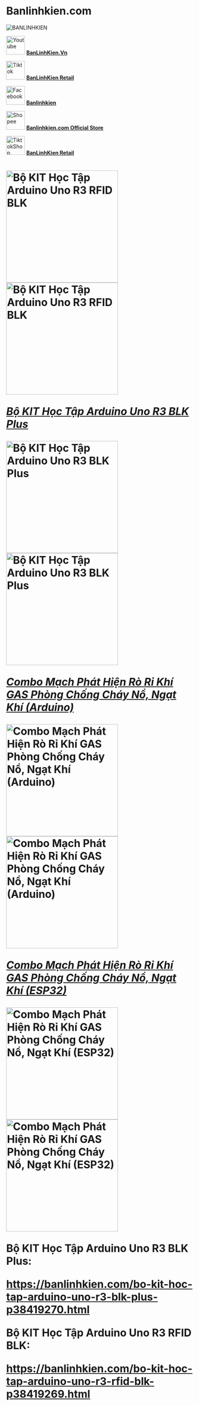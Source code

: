 # Banlinhkien.com
![BANLINHKIEN](https://pos.nvncdn.com/f2fe44-24897/store/20180126_gVLn1I1Irv2dz2XjhYDIshMM.png)

<img src="https://encrypted-tbn0.gstatic.com/images?q=tbn:ANd9GcTuMYP8t3RGESq5KDLPLjtqvTmeG_ZQzaz56Q&s" alt="Youtube" width="50" />   [**BanLinhKien.Vn**](https://www.youtube.com/@BanLinhKienVn)

<img src="https://encrypted-tbn0.gstatic.com/images?q=tbn:ANd9GcTvQHkkzWJBXyAHKcdVe2KQ3kYJvneBO-zUag&s" alt="Tiktok" width="50" />   [**BanLinhKien Retail**](https://www.tiktok.com/@banlinhkienretail?lang=vi-VN)

<img src="https://encrypted-tbn0.gstatic.com/images?q=tbn:ANd9GcRdgS0IxquKvMSPtIH1lRTPotJWkOBLT_KQ5g&s" alt="Facebook" width="50" />   [**Banlinhkien**](https://www.facebook.com/banlinhkienMH)

<img src="https://quyhyvong.com/wp-content/uploads/2021/11/Logo-Shopee.png" alt="Shopee" width="50" />   [**Banlinhkien.com Official Store**](https://shopee.vn/banlinhkien_mh)

<img src="https://freepnglogo.com/images/all_img/1714299055tiktok-shop-logo-png.png" alt="TiktokShop" width="50" />   [**BanLinhKien Retail**](https://www.tiktok.com/@banlinhkienretail?_t=8qfDAd26YlD&_r=1)

<h1 [***Bộ KIT Học Tập Arduino Uno R3 RFID BLK***](https://banlinhkien.com/bo-kit-hoc-tap-arduino-uno-r3-rfid-blk-p38419269.html) />

<img src="https://pos.nvncdn.com/f2fe44-24897/ps/20230809_17PCMBLIyi.jpeg" alt="Bộ KIT Học Tập Arduino Uno R3 RFID BLK" width="300" />   <img src="https://pos.nvncdn.com/f2fe44-24897/ps/20230812_uYm8JxNdLJ.jpeg" alt="Bộ KIT Học Tập Arduino Uno R3 RFID BLK" width="300" />   

[***Bộ KIT Học Tập Arduino Uno R3 BLK Plus***](https://banlinhkien.com/bo-kit-hoc-tap-arduino-uno-r3-blk-plus-p38419270.html)

<img src="https://pos.nvncdn.com/f2fe44-24897/ps/20230821_o5LKOchlIF.jpeg" alt="Bộ KIT Học Tập Arduino Uno R3 BLK Plus" width="300" />   <img src="https://pos.nvncdn.com/f2fe44-24897/ps/20230818_gWTNTGRu66.jpeg" alt="Bộ KIT Học Tập Arduino Uno R3 BLK Plus" width="300" />   

[***Combo Mạch Phát Hiện Rò Rỉ Khí GAS Phòng Chống Cháy Nổ, Ngạt Khí (Arduino)***](https://banlinhkien.com/combo-mach-phat-hien-ro-ri-khi-gas-phong-chong-chay-no-ngat-khi-arduino-p38420049.html)

<img src="https://pos.nvncdn.com/f2fe44-24897/ps/20240329_ws5QvOexTO.jpeg" alt="Combo Mạch Phát Hiện Rò Rỉ Khí GAS Phòng Chống Cháy Nổ, Ngạt Khí (Arduino)" width="300" />   <img src="https://pos.nvncdn.com/f2fe44-24897/ps/20240331_WYb6CFqFlI.jpeg" alt="Combo Mạch Phát Hiện Rò Rỉ Khí GAS Phòng Chống Cháy Nổ, Ngạt Khí (Arduino)" width="300" />

[***Combo Mạch Phát Hiện Rò Rỉ Khí GAS Phòng Chống Cháy Nổ, Ngạt Khí (ESP32)***](https://banlinhkien.com/combo-mach-phat-hien-ro-ri-khi-gas-phong-chong-chay-no-ngat-khi-esp32-p38420050.html)

<img src="https://pos.nvncdn.com/f2fe44-24897/ps/20240329_OzboUELGyt.jpeg" alt="Combo Mạch Phát Hiện Rò Rỉ Khí GAS Phòng Chống Cháy Nổ, Ngạt Khí (ESP32)" width="300" />   <img src="https://pos.nvncdn.com/f2fe44-24897/ps/20240329_RUxz1OJYHT.jpeg" alt="Combo Mạch Phát Hiện Rò Rỉ Khí GAS Phòng Chống Cháy Nổ, Ngạt Khí (ESP32)" width="300" />  

Bộ KIT Học Tập Arduino Uno R3 BLK Plus: 

https://banlinhkien.com/bo-kit-hoc-tap-arduino-uno-r3-blk-plus-p38419270.html

Bộ KIT Học Tập Arduino Uno R3 RFID BLK: 

https://banlinhkien.com/bo-kit-hoc-tap-arduino-uno-r3-rfid-blk-p38419269.html